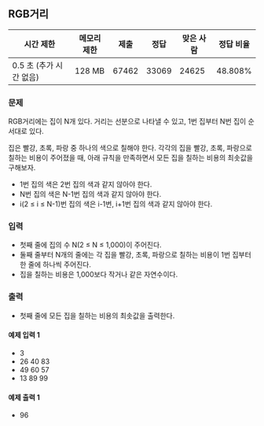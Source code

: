 ## RGB거리
 
|시간 제한|	메모리 제한|	제출|	정답|	맞은 사람|	정답 비율|
|---|---|---|---|---|---|
|0.5 초 (추가 시간 없음)|	128 MB|	67462|	33069|	24625|	48.808%|

### 문제
RGB거리에는 집이 N개 있다. 거리는 선분으로 나타낼 수 있고, 1번 집부터 N번 집이 순서대로 있다.

집은 빨강, 초록, 파랑 중 하나의 색으로 칠해야 한다. 
각각의 집을 빨강, 초록, 파랑으로 칠하는 비용이 주어졌을 때, 아래 규칙을 만족하면서 모든 집을 칠하는 비용의 최솟값을 구해보자.

- 1번 집의 색은 2번 집의 색과 같지 않아야 한다.
- N번 집의 색은 N-1번 집의 색과 같지 않아야 한다.
- i(2 ≤ i ≤ N-1)번 집의 색은 i-1번, i+1번 집의 색과 같지 않아야 한다.

### 입력
- 첫째 줄에 집의 수 N(2 ≤ N ≤ 1,000)이 주어진다. 
- 둘째 줄부터 N개의 줄에는 각 집을 빨강, 초록, 파랑으로 칠하는 비용이 1번 집부터 한 줄에 하나씩 주어진다. 
- 집을 칠하는 비용은 1,000보다 작거나 같은 자연수이다.

### 출력
- 첫째 줄에 모든 집을 칠하는 비용의 최솟값을 출력한다.

#### 예제 입력 1 
- 3
- 26 40 83
- 49 60 57
- 13 89 99

#### 예제 출력 1 
- 96